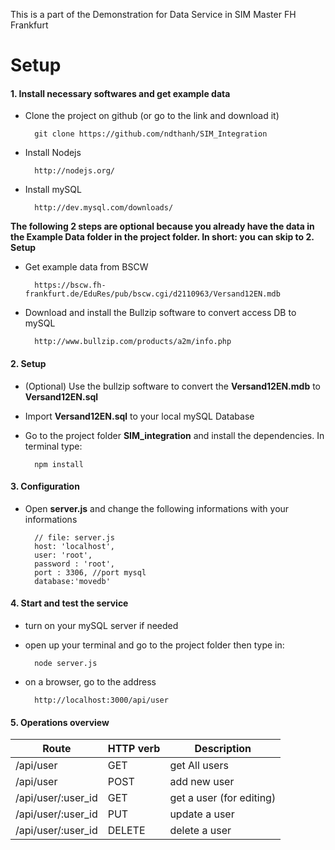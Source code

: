 This is a part of the Demonstration for Data Service in SIM Master FH Frankfurt

# Setup
#### 1. Install necessary softwares and get example data

- Clone the project on github (or go to the link and download it)

        git clone https://github.com/ndthanh/SIM_Integration

- Install Nodejs

        http://nodejs.org/

- Install mySQL

        http://dev.mysql.com/downloads/

**The following 2 steps are optional because you already have the data in the Example Data folder in the project folder. In short: you can skip 
to 2. Setup**

- Get example data from BSCW

        https://bscw.fh-frankfurt.de/EduRes/pub/bscw.cgi/d2110963/Versand12EN.mdb

- Download and install the Bullzip software to convert access DB to mySQL

        http://www.bullzip.com/products/a2m/info.php



#### 2. Setup
- (Optional) Use the bullzip software to convert the **Versand12EN.mdb** to **Versand12EN.sql**
- Import **Versand12EN.sql** to your local mySQL Database
- Go to the project folder **SIM_integration** and install the dependencies. In terminal type:

        npm install

#### 3. Configuration

- Open **server.js** and change the following informations with your informations

        // file: server.js
        host: 'localhost',
        user: 'root',
        password : 'root',
        port : 3306, //port mysql
        database:'movedb'
        
#### 4. Start and test the service
- turn on your mySQL server if needed

- open up your terminal and go to the project folder then type in:

        node server.js

- on a browser, go to the address

        http://localhost:3000/api/user

#### 5. Operations overview

| Route              	| HTTP verb 	| Description           	|
|--------------------	|-----------	|--------------------------	|
| /api/user          	| GET       	| get All users            	|
| /api/user          	| POST      	| add new user             	|
| /api/user/:user_id 	| GET       	| get a user (for editing) 	|
| /api/user/:user_id 	| PUT       	| update a user            	|
| /api/user/:user_id 	| DELETE    	| delete a user         	|